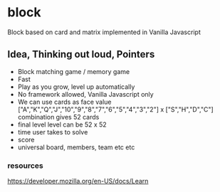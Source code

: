 # block
Block based on card and matrix implemented in Vanilla Javascript

## Idea, Thinking out loud, Pointers

- Block matching game / memory game
- Fast
- Play as you grow, level up automatically
- No framework allowed, Vanilla Javascript only
- We can use cards as face value ["A","K","Q","J","10","9","8","7","6","5","4","3","2"] x ["S","H","D","C"] combination gives 52 cards
- final level level can be 52 x 52
- time user takes to solve
- score
- universal board, members, team etc etc

### resources
https://developer.mozilla.org/en-US/docs/Learn